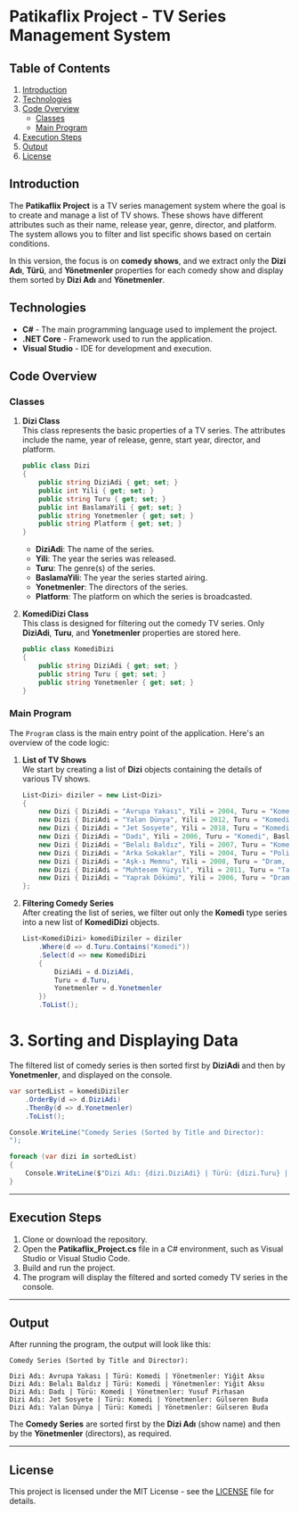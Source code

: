
# Patikaflix Project - TV Series Management System

## Table of Contents

1. [Introduction](#introduction)
2. [Technologies](#technologies)
3. [Code Overview](#code-overview)
    - [Classes](#classes)
    - [Main Program](#main-program)
4. [Execution Steps](#execution-steps)
5. [Output](#output)
6. [License](#license)

## Introduction

The **Patikaflix Project** is a TV series management system where the goal is to create and manage a list of TV shows. These shows have different attributes such as their name, release year, genre, director, and platform. The system allows you to filter and list specific shows based on certain conditions. 

In this version, the focus is on **comedy shows**, and we extract only the **Dizi Adı**, **Türü**, and **Yönetmenler** properties for each comedy show and display them sorted by **Dizi Adı** and **Yönetmenler**.

## Technologies

- **C#** - The main programming language used to implement the project.
- **.NET Core** - Framework used to run the application.
- **Visual Studio** - IDE for development and execution.

## Code Overview

### Classes

1. **Dizi Class**  
   This class represents the basic properties of a TV series. The attributes include the name, year of release, genre, start year, director, and platform.

   ```csharp
   public class Dizi
   {
       public string DiziAdi { get; set; }
       public int Yili { get; set; }
       public string Turu { get; set; }
       public int BaslamaYili { get; set; }
       public string Yonetmenler { get; set; }
       public string Platform { get; set; }
   }
   ```

   - **DiziAdi**: The name of the series.
   - **Yili**: The year the series was released.
   - **Turu**: The genre(s) of the series.
   - **BaslamaYili**: The year the series started airing.
   - **Yonetmenler**: The directors of the series.
   - **Platform**: The platform on which the series is broadcasted.

2. **KomediDizi Class**  
   This class is designed for filtering out the comedy TV series. Only **DiziAdi**, **Turu**, and **Yonetmenler** properties are stored here.

   ```csharp
   public class KomediDizi
   {
       public string DiziAdi { get; set; }
       public string Turu { get; set; }
       public string Yonetmenler { get; set; }
   }
   ```

### Main Program

The `Program` class is the main entry point of the application. Here's an overview of the code logic:

1. **List of TV Shows**  
   We start by creating a list of **Dizi** objects containing the details of various TV shows.

   ```csharp
   List<Dizi> diziler = new List<Dizi>
   {
       new Dizi { DiziAdi = "Avrupa Yakası", Yili = 2004, Turu = "Komedi", BaslamaYili = 2004, Yonetmenler = "Yiğit Aksu", Platform = "Kanal D" },
       new Dizi { DiziAdi = "Yalan Dünya", Yili = 2012, Turu = "Komedi", BaslamaYili = 2012, Yonetmenler = "Gülseren Buda", Platform = "Fox TV" },
       new Dizi { DiziAdi = "Jet Sosyete", Yili = 2018, Turu = "Komedi", BaslamaYili = 2018, Yonetmenler = "Gülseren Buda", Platform = "Tv8" },
       new Dizi { DiziAdi = "Dadı", Yili = 2006, Turu = "Komedi", BaslamaYili = 2006, Yonetmenler = "Yusuf Pirhasan", Platform = "Kanal D" },
       new Dizi { DiziAdi = "Belalı Baldız", Yili = 2007, Turu = "Komedi", BaslamaYili = 2007, Yonetmenler = "Yiğit Aksu", Platform = "Kanal D" },
       new Dizi { DiziAdi = "Arka Sokaklar", Yili = 2004, Turu = "Polisiye, Dram", BaslamaYili = 2004, Yonetmenler = "Orhan Oğuz", Platform = "Kanal D" },
       new Dizi { DiziAdi = "Aşk-ı Memnu", Yili = 2008, Turu = "Dram, Romantik", BaslamaYili = 2008, Yonetmenler = "Hilal Saral", Platform = "Kanal D" },
       new Dizi { DiziAdi = "Muhtesem Yüzyıl", Yili = 2011, Turu = "Tarihi, Dram", BaslamaYili = 2011, Yonetmenler = "Mercan Çilingiroğlu", Platform = "Star TV" },
       new Dizi { DiziAdi = "Yaprak Dökümü", Yili = 2006, Turu = "Dram", BaslamaYili = 2006, Yonetmenler = "Serdar Akar", Platform = "Kanal D" }
   };
   ```

2. **Filtering Comedy Series**  
   After creating the list of series, we filter out only the **Komedi** type series into a new list of **KomediDizi** objects.

   ```csharp
   List<KomediDizi> komediDiziler = diziler
       .Where(d => d.Turu.Contains("Komedi"))
       .Select(d => new KomediDizi
       {
           DiziAdi = d.DiziAdi,
           Turu = d.Turu,
           Yonetmenler = d.Yonetmenler
       })
       .ToList();
   ```

# 3. **Sorting and Displaying Data**  
   The filtered list of comedy series is then sorted first by **DiziAdi** and then by **Yonetmenler**, and displayed on the console.

   ```csharp
   var sortedList = komediDiziler
       .OrderBy(d => d.DiziAdi)
       .ThenBy(d => d.Yonetmenler)
       .ToList();

   Console.WriteLine("Comedy Series (Sorted by Title and Director):
");

   foreach (var dizi in sortedList)
   {
       Console.WriteLine($"Dizi Adı: {dizi.DiziAdi} | Türü: {dizi.Turu} | Yönetmenler: {dizi.Yonetmenler}");
   }
   ```

---

## Execution Steps

1. Clone or download the repository.
2. Open the **Patikaflix_Project.cs** file in a C# environment, such as Visual Studio or Visual Studio Code.
3. Build and run the project.
4. The program will display the filtered and sorted comedy TV series in the console.

---

## Output

After running the program, the output will look like this:

```
Comedy Series (Sorted by Title and Director):

Dizi Adı: Avrupa Yakası | Türü: Komedi | Yönetmenler: Yiğit Aksu
Dizi Adı: Belalı Baldız | Türü: Komedi | Yönetmenler: Yiğit Aksu
Dizi Adı: Dadı | Türü: Komedi | Yönetmenler: Yusuf Pirhasan
Dizi Adı: Jet Sosyete | Türü: Komedi | Yönetmenler: Gülseren Buda
Dizi Adı: Yalan Dünya | Türü: Komedi | Yönetmenler: Gülseren Buda
```

The **Comedy Series** are sorted first by the **Dizi Adı** (show name) and then by the **Yönetmenler** (directors), as required.

---

## License

This project is licensed under the MIT License - see the [LICENSE](LICENSE) file for details.
